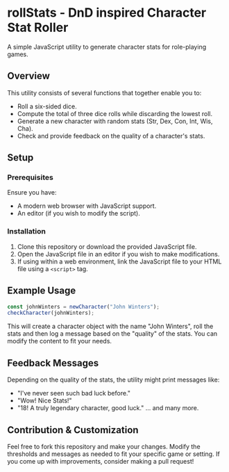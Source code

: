 # rollStats - DnD inspired Character Stat Roller

A simple JavaScript utility to generate character stats for role-playing games.

## Overview

This utility consists of several functions that together enable you to:
- Roll a six-sided dice.
- Compute the total of three dice rolls while discarding the lowest roll.
- Generate a new character with random stats (Str, Dex, Con, Int, Wis, Cha).
- Check and provide feedback on the quality of a character's stats.

## Setup

### Prerequisites

Ensure you have:
- A modern web browser with JavaScript support.
- An editor (if you wish to modify the script).

### Installation

1. Clone this repository or download the provided JavaScript file.
2. Open the JavaScript file in an editor if you wish to make modifications.
3. If using within a web environment, link the JavaScript file to your HTML file using a `<script>` tag.

## Example Usage

```javascript
const johnWinters = newCharacter("John Winters");
checkCharacter(johnWinters);
```
This will create a character object with the name "John Winters", roll the stats and then log a message based on the "quality" of the stats. You can modify the content to fit your needs.

## Feedback Messages

Depending on the quality of the stats, the utility might print messages like:

- "I've never seen such bad luck before."
- "Wow! Nice Stats!"
- "18! A truly legendary character, good luck."
... and many more.

## Contribution & Customization

Feel free to fork this repository and make your changes. Modify the thresholds and messages as needed to fit your specific game or setting. If you come up with improvements, consider making a pull request!
